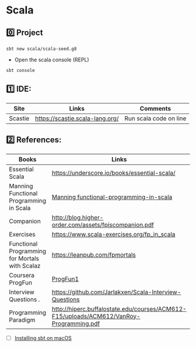 # Scala

## :zero: Project

```
sbt new scala/scala-seed.g8 
```

* Open the scala console (REPL)

```
sbt console
```

## :one: IDE:

| Site                                     | Links                                        |  Comments                    |
|------------------------------------------|----------------------------------------------|------------------------------|
| Scastie                                  | https://scastie.scala-lang.org/              |  Run scala code on line      |



## :two: References:

| Books                                          | Links                                                                                                   |  Comments              |
|------------------------------------------------|---------------------------------------------------------------------------------------------------------|------------------------|
| Essential Scala                                | https://underscore.io/books/essential-scala/                                                            | :ledger: Book          |
| Manning Functional Programming in Scala        | [Manning functional-programming-in-scala](https://www.manning.com/books/functional-programming-in-scala)| :closed_book: Book     |
| Companion                                      | http://blog.higher-order.com/assets/fpiscompanion.pdf                                                   |                        |
| Exercises                                      | https://www.scala-exercises.org/fp_in_scala                                                             |                        |
| Functional Programming for Mortals with Scalaz | https://leanpub.com/fpmortals                                                                           | :blue_book: Book       |
| Coursera ProgFun                               | [ProgFun1](https://www.coursera.org/learn/progfun1)                                                     |                        |
| Interview Questions .                          | https://github.com/Jarlakxen/Scala-Interview-Questions                                                  |                        |
| Programming Paradigm                           | http://hiperc.buffalostate.edu/courses/ACM612-F15/uploads/ACM612/VanRoy-Programming.pdf                 |                        |
- [ ] [Installing sbt on macOS](https://www.scala-sbt.org/1.x/docs/Installing-sbt-on-Mac.html)
